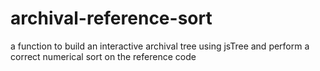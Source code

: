 # archival-reference-sort
a function to build an interactive archival tree using jsTree and perform a correct numerical sort on the reference code


